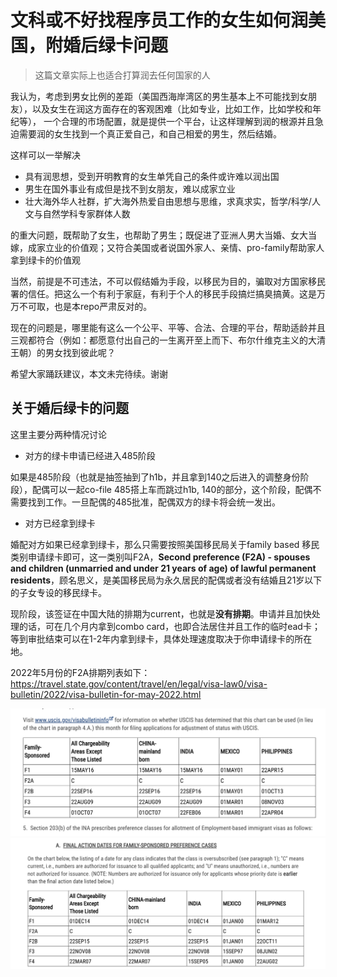 # 文科或不好找程序员工作的女生如何润美国，附婚后绿卡问题

> 这篇文章实际上也适合打算润去任何国家的人

我认为，考虑到男女比例的差距（美国西海岸湾区的男生基本上不可能找到女朋友），以及女生在润这方面存在的客观困难（比如专业，比如工作，比如学校和年纪等），
一个合理的市场配置，就是提供一个平台，让这样理解到润的根源并且急迫需要润的女生找到一个真正爱自己，和自己相爱的男生，然后结婚。

这样可以一举解决

- 具有润思想，受到开明教育的女生单凭自己的条件或许难以润出国
- 男生在国外事业有成但是找不到女朋友，难以成家立业
- 壮大海外华人社群，扩大海外热爱自由思想与思维，求真求实，哲学/科学/人文与自然学科专家群体人数

的重大问题，既帮助了女生，也帮助了男生；既促进了亚洲人男大当婚、女大当嫁，成家立业的价值观；又符合美国或者说国外家人、亲情、pro-family帮助家人拿到绿卡的价值观

当然，前提是不可违法，不可以假结婚为手段，以移民为目的，骗取对方国家移民署的信任。把这么一个有利于家庭，有利于个人的移民手段搞烂搞臭搞黄。这是万万不可取，也是本repo严肃反对的。

现在的问题是，哪里能有这么一个公平、平等、合法、合理的平台，帮助适龄并且三观都符合（例如：都愿意付出自己的一生离开至上而下、布尔什维克主义的大清王朝）的男女找到彼此呢？

希望大家踊跃建议，本文未完待续。谢谢

## 关于婚后绿卡的问题

这里主要分两种情况讨论

- 对方的绿卡申请已经进入485阶段

如果是485阶段（也就是抽签抽到了h1b，并且拿到140之后进入的调整身份阶段），配偶可以一起co-file 485搭上车而跳过h1b, 140的部分，这个阶段，配偶不需要找到工作。一旦配偶的485批准，配偶双方的绿卡将会统一发出。

- 对方已经拿到绿卡

婚配对方如果已经拿到绿卡，那么只需要按照美国移民局关于family based 移民类别申请绿卡即可，这一类别叫F2A，**Second preference (F2A) - spouses and children (unmarried and under 21 years of age) of lawful permanent residents**，顾名思义，是美国移民局为永久居民的配偶或者没有结婚且21岁以下的子女专设的移民绿卡。

现阶段，该签证在中国大陆的排期为current，也就是**没有排期**。申请并且加快处理的话，可在几个月内拿到combo card，也即合法居住并且工作的临时ead卡；等到审批结束可以在1-2年内拿到绿卡，具体处理速度取决于你申请绿卡的所在地。

2022年5月份的F2A排期列表如下： <https://travel.state.gov/content/travel/en/legal/visa-law0/visa-bulletin/2022/visa-bulletin-for-may-2022.html>

![](imgs/2022年5月份的F2A排期列表A.png)
![](imgs/2022年5月份的F2A排期列表B.png)

